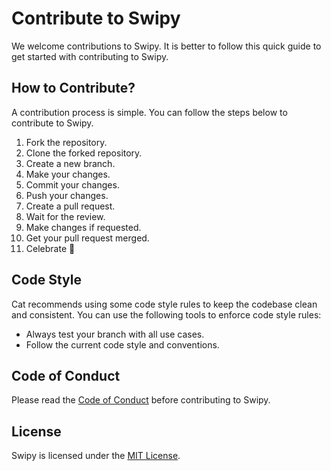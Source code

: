 # Contribute to Swipy

We welcome contributions to Swipy. It is better to follow this quick guide to get started with contributing to Swipy.

## How to Contribute?

A contribution process is simple. You can follow the steps below to contribute to Swipy.

1. Fork the repository.
2. Clone the forked repository.
3. Create a new branch.
4. Make your changes.
5. Commit your changes.
6. Push your changes.
7. Create a pull request.
8. Wait for the review.
9. Make changes if requested.
10. Get your pull request merged.
11. Celebrate 🎉

## Code Style

Cat recommends using some code style rules to keep the codebase clean and consistent. You can use the following tools to enforce code style rules:

* Always test your branch with all use cases.
* Follow the current code style and conventions.

## Code of Conduct

Please read the [Code of Conduct](CODE_OF_CONDUCT.md) before contributing to Swipy.

## License

Swipy is licensed under the [MIT License](LICENSE).
